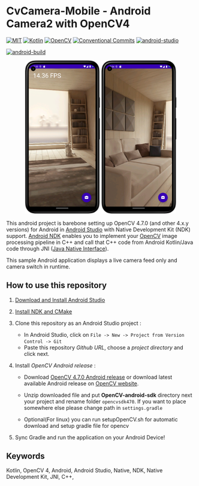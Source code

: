 
# CvCamera-Mobile - Android Camera2 with OpenCV4

<p>
    <a href=""><img alt="MIT" src="https://img.shields.io/badge/License-MIT-yellow?logo=MIT&logoColor=white"></a>
    <a href="#"><img alt="Kotlin" src="https://img.shields.io/badge/Kotlin-1.8.0-%23E34F26?logo=Kotlin&logoColor=white"></a>
    <a href="#"><img alt="OpenCV" src="https://img.shields.io/badge/OpenCV-4.7.0-5C3EE8?logo=OpenCV&logoColor=white"></a>
    <a href="https://conventionalcommits.org"><img alt="Conventional Commits" src="https://img.shields.io/badge/Conventional%20Commit-1.0.0-FE5196?logo=conventionalcommits&logoColor=white"></a>
    <a href="#"><img alt="android-studio" src="https://img.shields.io/badge/android studio-ElectricEel-3DDC84?logo=androidstudio&logoColor=white"></a>
</p>


[![android-build](https://github.com/onuralpszr/CvCamera-Mobile/actions/workflows/android-ci.yml/badge.svg?branch=main)](https://github.com/onuralpszr/CvCamera-Mobile/actions/workflows/android-ci.yml)



 <p align="center">
    <img src="appPreview/appOverview.png" width="200" max-height="%20"/>
    <img src="appPreview/appOverview2.png" width="200" max-height="%20"/>
</p>


This android project is barebone setting up OpenCV 4.7.0 (and other 4.x.y versions) for Android in [Android Studio](https://developer.android.com/studio) with Native Development Kit (NDK) support.
[Android NDK](https://developer.android.com/ndk) enables you to implement your [OpenCV](https://opencv.org) image processing pipeline in C++ and call that C++ code from Android Kotlin/Java code through JNI ([Java Native Interface](https://en.wikipedia.org/wiki/Java_Native_Interface)).

This sample Android application displays a live camera feed only and camera switch in runtime. 


## How to use this repository

1. [Download and Install Android Studio](https://developer.android.com/studio)

2. [Install NDK and CMake](https://developer.android.com/studio/projects/install-ndk.md)

3. Clone this repository as an Android Studio project :
     * In Android Studio, click on `File -> New -> Project from Version Control -> Git`
     * Paste this repository *Github URL*, choose a *project directory* and click next.

4. Install *OpenCV Android release* :
    * Download [OpenCV 4.7.0 Android release](https://github.com/opencv/opencv/releases/download/4.7.0/opencv-4.7.0-android-sdk.zip) or download latest available Android release on [OpenCV website](https://opencv.org/releases/).
    * Unzip downloaded file and put **OpenCV-android-sdk** directory next your project and rename folder `opencvsdk470`. If you want to place somewhere else please change path in `settings.gradle` 

    * Optional(For linux) you can run setupOpenCV.sh for automatic download and setup gradle file for opencv 


5. Sync Gradle and run the application on your Android Device!

## Keywords

Kotlin, OpenCV 4, Android, Android Studio, Native, NDK, Native Development Kit, JNI, C++,
